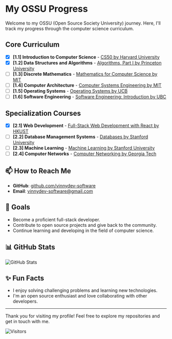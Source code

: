 # My OSSU Progress

Welcome to my OSSU (Open Source Society University) journey. Here, I'll track my progress through the computer science curriculum.

## Core Curriculum

- [x] **[1.1] Introduction to Computer Science** - [CS50 by Harvard University](https://www.edx.org/course/cs50s-introduction-to-computer-science)
- [x] **[1.2] Data Structures and Algorithms** - [Algorithms, Part I by Princeton University](https://www.coursera.org/learn/algorithms-part1)
- [ ] **[1.3] Discrete Mathematics** - [Mathematics for Computer Science by MIT](https://ocw.mit.edu/courses/electrical-engineering-and-computer-science/6-042j-mathematics-for-computer-science-fall-2005/)
- [ ] **[1.4] Computer Architecture** - [Computer Systems Engineering by MIT](https://ocw.mit.edu/courses/electrical-engineering-and-computer-science/6-004-computation-structures-spring-2017/)
- [ ] **[1.5] Operating Systems** - [Operating Systems by UCB](https://cs162.eecs.berkeley.edu/)
- [ ] **[1.6] Software Engineering** - [Software Engineering: Introduction by UBC](https://www.edx.org/course/software-engineering-introduction)

## Specialization Courses

- [x] **[2.1] Web Development** - [Full-Stack Web Development with React by HKUST](https://www.coursera.org/specializations/full-stack-react)
- [ ] **[2.2] Database Management Systems** - [Databases by Stanford University](https://lagunita.stanford.edu/courses/DB/2014/SelfPaced/about)
- [ ] **[2.3] Machine Learning** - [Machine Learning by Stanford University](https://www.coursera.org/learn/machine-learning)
- [ ] **[2.4] Computer Networks** - [Computer Networking by Georgia Tech](https://www.udacity.com/course/computer-networking--ud436)

## 📫 How to Reach Me

- **GitHub**: [github.com/vinnydev-software](https://github.com/vinnydev-softwar)
- **Email**: vinnydev-software@gmail.com

## 🎯 Goals

- Become a proficient full-stack developer.
- Contribute to open source projects and give back to the community.
- Continue learning and developing in the field of computer science.

## 📊 GitHub Stats

![GitHub Stats](https://github-readme-stats.vercel.app/api?username=vinnydev-software&show_icons=true&theme=radical)

## ✨ Fun Facts

- I enjoy solving challenging problems and learning new technologies.
- I'm an open source enthusiast and love collaborating with other developers.

---

Thank you for visiting my profile! Feel free to explore my repositories and get in touch with me.

![Visitors](https://visitor-badge.glitch.me/badge?page_id=vinnydev-software.yourprofile)

